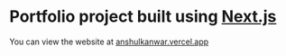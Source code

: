 # Portfolio project built using [Next.js](https://nextjs.org/)
You can view the website at [anshulkanwar.vercel.app](https://anshulkanwar.vercel.app)
